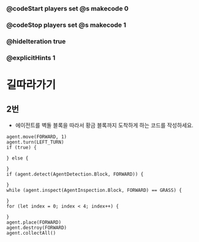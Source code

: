 ### @codeStart players set @s makecode 0
### @codeStop players set @s makecode 1

### @hideIteration true 
### @explicitHints 1


# 길따라가기

## 2번
- 에이전트를 벽돌 블록을 따라서 황금 블록까지 도착하게 하는 코드를 작성하세요.

```ghost
agent.move(FORWARD, 1)
agent.turn(LEFT_TURN)
if (true) {
	
} else {
	
}
if (agent.detect(AgentDetection.Block, FORWARD)) {
	
}
while (agent.inspect(AgentInspection.Block, FORWARD) == GRASS) {
	
}
for (let index = 0; index < 4; index++) {
	
}
agent.place(FORWARD)
agent.destroy(FORWARD)
agent.collectAll()
```
